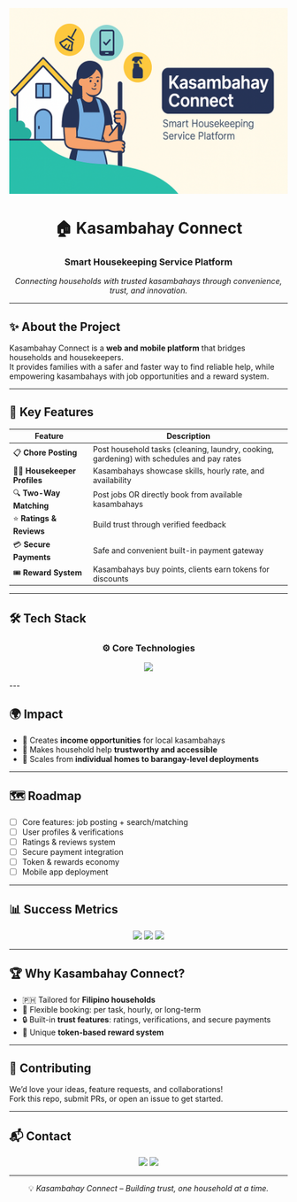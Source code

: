 <!-- Banner -->
<p align="center">
  <img src="banner.png" alt="Kasambahay Connect Banner"/>
</p>

<h1 align="center">🏠 Kasambahay Connect</h1>
<h3 align="center">Smart Housekeeping Service Platform</h3>

<p align="center">
  <em>Connecting households with trusted kasambahays through convenience, trust, and innovation.</em>
</p>

---

## ✨ About the Project
Kasambahay Connect is a **web and mobile platform** that bridges households and housekeepers.  
It provides families with a safer and faster way to find reliable help, while empowering kasambahays with job opportunities and a reward system.

---

## 🚀 Key Features
<div align="center">

| Feature | Description |
|---------|-------------|
| 📋 **Chore Posting** | Post household tasks (cleaning, laundry, cooking, gardening) with schedules and pay rates |
| 👩‍💼 **Housekeeper Profiles** | Kasambahays showcase skills, hourly rate, and availability |
| 🔍 **Two-Way Matching** | Post jobs OR directly book from available kasambahays |
| ⭐ **Ratings & Reviews** | Build trust through verified feedback |
| 💳 **Secure Payments** | Safe and convenient built-in payment gateway |
| 🎟️ **Reward System** | Kasambahays buy points, clients earn tokens for discounts |

</div>

---

## 🛠️ Tech Stack  

<h3 align="center">⚙️ Core Technologies</h3>
<p align="center">
  <img src="https://skillicons.dev/icons?i=py,django,react,reactivex,tailwind,prisma,mongodb,aws" />
</p>
---

## 🌍 Impact
- 💼 Creates **income opportunities** for local kasambahays  
- 🏡 Makes household help **trustworthy and accessible**  
- 🤝 Scales from **individual homes to barangay-level deployments**  

---

## 🗺️ Roadmap
- [ ] Core features: job posting + search/matching  
- [ ] User profiles & verifications  
- [ ] Ratings & reviews system  
- [ ] Secure payment integration  
- [ ] Token & rewards economy  
- [ ] Mobile app deployment  

---

## 📊 Success Metrics
<p align="center">
  <img src="https://img.shields.io/badge/Users-500+-blue?style=for-the-badge&logo=github" />
  <img src="https://img.shields.io/badge/Matching%20Rate-70%25-success?style=for-the-badge" />
  <img src="https://img.shields.io/badge/Average%20Rating-⭐%204.5%2F5-yellow?style=for-the-badge" />
</p>

---

## 🏆 Why Kasambahay Connect?
- 🇵🇭 Tailored for **Filipino households**  
- 📅 Flexible booking: per task, hourly, or long-term  
- 🔒 Built-in **trust features**: ratings, verifications, and secure payments  
- 💎 Unique **token-based reward system**  

---

## 🤝 Contributing
We’d love your ideas, feature requests, and collaborations!  
Fork this repo, submit PRs, or open an issue to get started.  

---

## 📬 Contact
<p align="center">
  <a href="mailto:frandilbertperuso@gmail.com"><img src="https://img.shields.io/badge/Email-%23EA4335.svg?&style=for-the-badge&logo=gmail&logoColor=white" /></a>
  <a href="https://github.com/frandilbert"><img src="https://img.shields.io/badge/GitHub-%2312100E.svg?&style=for-the-badge&logo=github&logoColor=white" /></a>
</p>

---

<p align="center">💡 <em>Kasambahay Connect – Building trust, one household at a time.</em></p>
